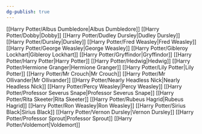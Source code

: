 ```yaml
---
dg-publish: true
---
```

[[Harry Potter/Albus Dumbledore\|Albus Dumbledore]]
[[Harry Potter/Dobby\|Dobby]]
[[Harry Potter/Dudley Dursley\|Dudley Dursley]]
[[Harry Potter/Dursley\|Dursley]]
[[Harry Potter/Fred Weasley\|Fred Weasley]]
[[Harry Potter/George Weasley\|George Weasley]]
[[Harry Potter/Gibleroy Lockhart\|Gibleroy Lockhart]]
[[Harry Potter/Gryffindor\|Gryffindor]]
[[Harry Potter/Harry Potter\|Harry Potter]]
[[Harry Potter/Hedwig\|Hedwig]]
[[Harry Potter/Hermione Granger\|Hermione Granger]]
[[Harry Potter/Lily Potter\|Lily Potter]]
[[Harry Potter/Mr Crouch\|Mr Crouch]]
[[Harry Potter/Mr Ollivander\|Mr Ollivander]]
[[Harry Potter/Nearly Headless Nick\|Nearly Headless Nick]]
[[Harry Potter/Percy Weasley\|Percy Weasley]]
[[Harry Potter/Professor Severus Snape\|Professor Severus Snape]]
[[Harry Potter/Rita Skeeter\|Rita Skeeter]]
[[Harry Potter/Rubeus Hagrid\|Rubeus Hagrid]]
[[Harry Potter/Ron Weasley\|Ron Weasley]]
[[Harry Potter/Sirius Black\|Sirius Black]]
[[Harry Potter/Vernon Dursley\|Vernon Dursley]]
[[Harry Potter/Professor Sprout\|Professor Sprout]]
[[Harry Potter/Voldemort\|Voldemort]]
